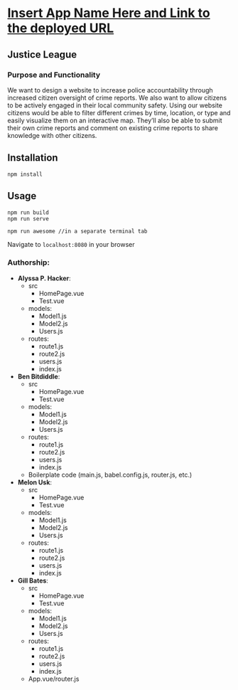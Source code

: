 
# [Insert App Name Here and Link to the deployed URL](https://www.heroku.com/)

## Justice League

### Purpose and Functionality

We want to design a website to increase police accountability through increased citizen oversight of crime reports. We also want to allow citizens to be actively engaged in their local community safety. Using our website citizens would be able to filter different crimes by time, location, or type and easily visualize them on an interactive map. They’ll also be able to submit their own crime reports and comment on existing crime reports to share knowledge with other citizens.

## Installation
```
npm install
```

## Usage

```
npm run build
npm run serve

npm run awesome //in a separate terminal tab
```
Navigate to `localhost:8080` in your browser 


### Authorship:
* **Alyssa P. Hacker**:
  * src
    * HomePage.vue
    * Test.vue
  * models:
    * Model1.js
    * Model2.js
    * Users.js
  * routes:
    * route1.js
    * route2.js
    * users.js
    * index.js
* **Ben Bitdiddle**:
  * src
    * HomePage.vue
    * Test.vue
  * models:
    * Model1.js
    * Model2.js
    * Users.js
  * routes:
    * route1.js
    * route2.js
    * users.js
    * index.js
  * Boilerplate code (main.js, babel.config.js, router.js, etc.)
* **Melon Usk**:
  * src
    * HomePage.vue
    * Test.vue
  * models:
    * Model1.js
    * Model2.js
    * Users.js
  * routes:
    * route1.js
    * route2.js
    * users.js
    * index.js
* **Gill Bates**:
  * src
    * HomePage.vue
    * Test.vue
  * models:
    * Model1.js
    * Model2.js
    * Users.js
  * routes:
    * route1.js
    * route2.js
    * users.js
    * index.js
  * App.vue/router.js
